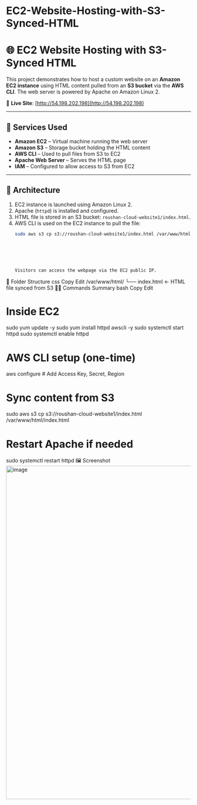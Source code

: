# EC2-Website-Hosting-with-S3-Synced-HTML


# 🌐 EC2 Website Hosting with S3-Synced HTML

This project demonstrates how to host a custom website on an **Amazon EC2 instance** using HTML content pulled from an **S3 bucket** via the **AWS CLI**. The web server is powered by Apache on Amazon Linux 2.

🔗 **Live Site**: [http://54.198.202.198](http://54.198.202.198)

---

## 🚀 Services Used

- **Amazon EC2** – Virtual machine running the web server
- **Amazon S3** – Storage bucket holding the HTML content
- **AWS CLI** – Used to pull files from S3 to EC2
- **Apache Web Server** – Serves the HTML page
- **IAM** – Configured to allow access to S3 from EC2

---

## 🧱 Architecture

1. EC2 instance is launched using Amazon Linux 2.
2. Apache (`httpd`) is installed and configured.
3. HTML file is stored in an S3 bucket: `roushan-cloud-website1/index.html`.
4. AWS CLI is used on the EC2 instance to pull the file:
   ```bash
   sudo aws s3 cp s3://roushan-cloud-website1/index.html /var/www/html/index.html






   Visitors can access the webpage via the EC2 public IP.

📂 Folder Structure
css
Copy
Edit
/var/www/html/
└── index.html    ← HTML file synced from S3
🧑‍💻 Commands Summary
bash
Copy
Edit
# Inside EC2
sudo yum update -y
sudo yum install httpd awscli -y
sudo systemctl start httpd
sudo systemctl enable httpd

# AWS CLI setup (one-time)
aws configure  # Add Access Key, Secret, Region

# Sync content from S3
sudo aws s3 cp s3://roushan-cloud-website1/index.html /var/www/html/index.html

# Restart Apache if needed
sudo systemctl restart httpd
🖼 Screenshot
<img width="1300" height="908" alt="image" src="https://github.com/user-attachments/assets/1ceb1205-8b45-4b51-9bb4-1ea72e4ebb7f" />
